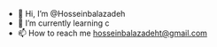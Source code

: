 - 👋 Hi, I’m @Hosseinbalazadeh
- 🌱 I’m currently learning c
- 📫 How to reach me hosseinbalazadeht@gmail.com

<!---
Hosseinbalazadeh/Hosseinbalazadeh is a ✨ special ✨ repository because its `README.md` (this file) appears on your GitHub profile.
You can click the Preview link to take a look at your changes.
--->
